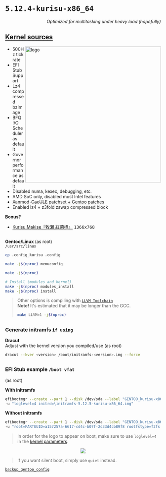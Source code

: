 # `5.12.4-kurisu-x86_64` <img alt="" align="right" src="https://badges.pufler.dev/visits/owl4ce/kurisu-x86_64?style=flat-square&label=&color=000000&logo=GitHub&logoColor=white&labelColor=373e4d"/>

<p align="right"><i>Optimized for multitasking under heavy load (hopefully)</i></p>

## [Kernel sources](./kernel.sources)
<a href="#kernel-sources"><img alt="logo" align="right" width="439px" src="https://i.ibb.co/TYdw4Md/kurisu.png"/></a>

- 500Hz tick rate
- EFI Stub Support
- Lz4 compressed bzImage
- BFQ I/O Scheduler as default
- Governor performance as default
- Disabled numa, kexec, debugging, etc.
- AMD SoC only, disabled most Intel features
- [Xanmod-~~CacULE~~ patchset + Gentoo patches](https://gitlab.com/src_prepare/src_prepare-overlay/-/tree/master/sys-kernel/xanmod-sources)
- Enabled lz4 + z3fold zswap compressed block

**Bonus?**
- [Kurisu Makise『牧瀬 紅莉栖』](./kernel.sources/drivers/video/logo/logo_linux_clut224.ppm) <kbd>1366x768</kbd>

##  
**Gentoo/Linux** (as root)  
`/usr/src/linux`
```sh
cp .config_kurisu .config

make -j$(nproc) menuconfig

make -j$(nproc)

# Install (modules and kernel)
make -j$(nproc) modules_install
make -j$(nproc) install
```
> Other options is compiling with [`LLVM Toolchain`](https://www.kernel.org/doc/html/latest/kbuild/llvm.html)  
> **Note!** It's estimated that it may be longer than the GCC.
> ```sh
> make LLVM=1 -j$(nproc)
> ```

##  
### Generate initramfs `if using`
**Dracut**  
Adjust <version> with the kernel version you compiled/use (as root)
```sh
dracut --kver <version> /boot/initramfs-<version>.img --force
```

##  
### EFI Stub example `/boot vfat`
(as root)  

**With initramfs**
```sh
efibootmgr --create --part 1 --disk /dev/sda --label "GENTOO_kurisu-x86_64" --loader "\vmlinuz-5.12.5-kurisu-x86_64" \
-u "loglevel=4 initrd=\initramfs-5.12.5-kurisu-x86_64.img"
```

**Without initramfs**
```sh
efibootmgr --create --part 1 --disk /dev/sda --label "GENTOO_kurisu-x86_64" --loader "\vmlinuz-5.12.5-kurisu-x86_64" \
-u "root=PARTUUID=a157257a-6617-cd4c-b07f-2c33d4cb89f8 rootfstype=f2fs rootflags=active_logs=2,compress_algorithm=lz4 rw,noatime loglevel=4"
```

> In order for the logo to appear on boot, make sure to use `loglevel=4` in the [kernel parameters](https://wiki.archlinux.org/index.php/Kernel_parameters).

<p align="center"><img src="https://i.ibb.co/1T0rYL4/final.gif"/></p>

> If you want silent boot, simply use `quiet` instead.

[`backup_gentoo_config`](https://github.com/owl4ce/hold-my-gentoo)
